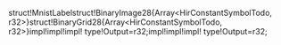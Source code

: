struct!MnistLabelstruct!BinaryImage28{Array<HirConstantSymbolTodo, r32>}struct!BinaryGrid28{Array<HirConstantSymbolTodo, r32>}impl!impl!impl!
type!Output=r32;impl!impl!impl!
type!Output=r32;